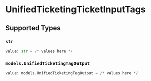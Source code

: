 # UnifiedTicketingTicketInputTags


## Supported Types

### `str`

```python
value: str = /* values here */
```

### `models.UnifiedTicketingTagOutput`

```python
value: models.UnifiedTicketingTagOutput = /* values here */
```


